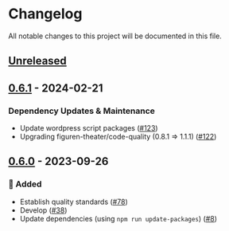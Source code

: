 # Changelog

All notable changes to this project will be documented in this file.

## [Unreleased](https://github.com/figuren-theater/ft-network-block-editor/compare/0.6.1...HEAD)

## [0.6.1](https://github.com/figuren-theater/ft-network-block-editor/compare/0.6.0...0.6.1) - 2024-02-21

### Dependency Updates & Maintenance

- Update wordpress script packages ([#123](https://github.com/figuren-theater/ft-network-block-editor/pull/123))
- Upgrading figuren-theater/code-quality (0.8.1 => 1.1.1) ([#122](https://github.com/figuren-theater/ft-network-block-editor/pull/122))

## [0.6.0](https://github.com/figuren-theater/ft-network-block-editor/compare/0.5.0...0.6.0) - 2023-09-26

### 🚀 Added

- Establish quality standards ([#78](https://github.com/figuren-theater/ft-network-block-editor/pull/78))
- Develop ([#38](https://github.com/figuren-theater/ft-network-block-editor/pull/38))
- Update dependencies (using `npm run update-packages`) ([#8](https://github.com/figuren-theater/ft-network-block-editor/pull/8))
